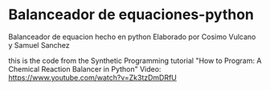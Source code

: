 # Balanceador de equaciones-python
 Balanceador de equacion hecho en python
 Elaborado por Cosimo Vulcano y Samuel Sanchez












































this is the code from the Synthetic Programming tutorial "How to Program: A Chemical Reaction Balancer in Python"
Video: https://www.youtube.com/watch?v=Zk3tzDmDRfU